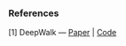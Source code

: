 ### References

[1] DeepWalk — [Paper](https://arxiv.org/abs/1403.6652) | [Code](https://github.com/phanein/deepwalk)
